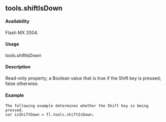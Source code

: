 ## tools.shiftIsDown

#### Availability

Flash MX 2004.

#### Usage

tools.shiftIsDown

#### Description

Read-only property; a Boolean value that is true if the Shift key is pressed; false otherwise.

#### Example

```
The following example determines whether the Shift key is being pressed.
var isShiftDown = fl.tools.shiftIsDown;

```